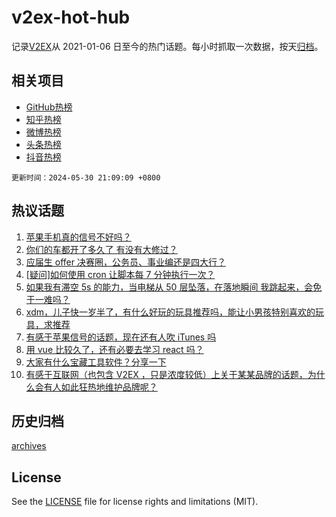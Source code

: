 # v2ex-hot-hub

 记录[V2EX](https://www.v2ex.com/)从 2021-01-06 日至今的热门话题。每小时抓取一次数据，按天[归档](archives)。
 
 ## 相关项目

- [GitHub热榜](https://github.com/lonnyzhang423/github-hot-hub)
- [知乎热榜](https://github.com/lonnyzhang423/zhihu-hot-hub)
- [微博热榜](https://github.com/lonnyzhang423/weibo-hot-hub)
- [头条热榜](https://github.com/lonnyzhang423/toutiao-hot-hub)
- [抖音热榜](https://github.com/lonnyzhang423/douyin-hot-hub)


 `更新时间：2024-05-30 21:09:09 +0800`

## 热议话题

1. [苹果手机真的信号不好吗？](https://www.v2ex.com/t/1045238)
1. [你们的车都开了多久了 有没有大修过？](https://www.v2ex.com/t/1045265)
1. [应届生 offer 决赛圈，公务员、事业编还是四大行？](https://www.v2ex.com/t/1045253)
1. [[疑问]如何使用 cron 让脚本每 7 分钟执行一次？](https://www.v2ex.com/t/1045433)
1. [如果我有滞空 5s 的能力，当电梯从 50 层坠落，在落地瞬间 我跳起来，会免于一难吗？](https://www.v2ex.com/t/1045209)
1. [xdm，儿子快一岁半了，有什么好玩的玩具推荐吗，能让小男孩特别喜欢的玩具，求推荐](https://www.v2ex.com/t/1045297)
1. [有感于苹果信号的话题，现在还有人吹 iTunes 吗](https://www.v2ex.com/t/1045251)
1. [用 vue 比较久了，还有必要去学习 react 吗？](https://www.v2ex.com/t/1045352)
1. [大家有什么宝藏工具软件？分享一下](https://www.v2ex.com/t/1045247)
1. [有感于互联网（也包含 V2EX ，只是浓度较低）上关于某某品牌的话题，为什么会有人如此狂热地维护品牌呢？](https://www.v2ex.com/t/1045314)

## 历史归档

[archives](archives)

## License

See the [LICENSE](LICENSE) file for license rights and limitations (MIT).
